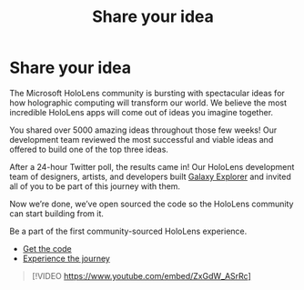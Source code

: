 ﻿---
title: Share your idea
description: 
author: 
ms.author: mazeller
ms.date: 2/28/2018
ms.topic: article
keywords: 
---



# Share your idea

The Microsoft HoloLens community is bursting with spectacular ideas for how holographic computing will transform our world. We believe the most incredible HoloLens apps will come out of ideas you imagine together.

You shared over 5000 amazing ideas throughout those few weeks! Our development team reviewed the most successful and viable ideas and offered to build one of the top three ideas.

After a 24-hour Twitter poll, the results came in! Our HoloLens development team of designers, artists, and developers built [Galaxy Explorer](galaxy-explorer.md) and invited all of you to be part of this journey with them.

Now we’re done, we’ve open sourced the code so the HoloLens community can start building from it.

Be a part of the first community-sourced HoloLens experience.
* [Get the code](https://github.com/Microsoft/GalaxyExplorer)
* [Experience the journey](galaxy-explorer.md)

>[!VIDEO https://www.youtube.com/embed/ZxGdW_ASrRc]